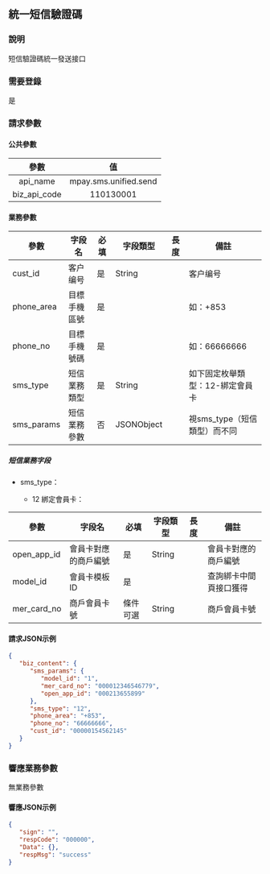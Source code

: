 ## 統一短信驗證碼

### 說明

短信驗證碼統一發送接口

### 需要登錄

是

### 請求參數

#### 公共參數

|     參數     |           值            |
| :----------: | :---------------------: |
|   api_name   | mpay.sms.unified.send |
| biz_api_code |        110130001        |

#### 業務參數

| 參數    | 字段名               | 必填 | 字段類型 | 長度 | 備註                 |
| ------- | -------------------- | ---- | -------- | ---- | -------------------- |
| cust_id | 客户编号             | 是   | String   |      | 客户编号             |
| phone_area           | 目標手機區號     | 是   |          |      | 如：+853           |
| phone_no       | 目標手機號碼     | 是   |          |      | 如：66666666            |
| sms_type | 短信業務類型             | 是   | String   |      | 如下固定枚舉類型：12-綁定會員卡      |
| sms_params | 短信業務參數             | 否   | JSONObject   |      | 視sms_type（短信類型）而不同            |

##### 短信業務字段

* sms_type：

  * 12 綁定會員卡：

| 參數    | 字段名               | 必填 | 字段類型 | 長度 | 備註                 |
| ------- | -------------------- | ---- | -------- | ---- | -------------------- |
| open_app_id  | 會員卡對應的商戶編號 | 是   | String   |      | 會員卡對應的商戶編號 |
| model_id | 會員卡模板ID         | 是   |          |      |   查詢綁卡中間頁接口獲得    |
| mer_card_no | 商戶會員卡號             | 條件可選   | String   |      | 商戶會員卡號             |


#### 請求JSON示例

```json
{
   "biz_content": {
      "sms_params": {
         "model_id": "1",
         "mer_card_no": "000012346546779",
         "open_app_id": "000213655899"
      },
      "sms_type": "12",
      "phone_area": "+853",
      "phone_no": "66666666",
      "cust_id": "00000154562145"
   }
}
```

### 響應業務參數

無業務參數


#### 響應JSON示例

```json
{
   "sign": "",
   "respCode": "000000",
   "Data": {},
   "respMsg": "success"
}
```